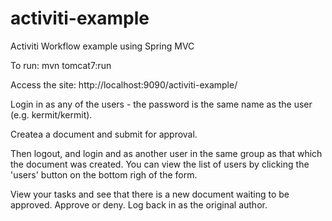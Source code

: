 activiti-example
================

Activiti Workflow example using Spring MVC

To run:
mvn tomcat7:run

Access the site:
http://localhost:9090/activiti-example/

Login in as any of the users - the password is the same name as the user (e.g. kermit/kermit).

Createa a document and submit for approval.

Then logout, and login and as another user in the same group as that which the document was created. You can
view the list of users by clicking the 'users' button on the bottom righ of the form.

View your tasks and see that there is a new document waiting to be approved. Approve or deny. Log back in as the original author.
